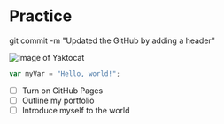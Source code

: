 # Practice 

git commit -m "Updated the GitHub by adding a header"

![Image of Yaktocat](https://octodex.github.com/images/yaktocat.png) 

``` javascript
var myVar = "Hello, world!";
```

- [ ] Turn on GitHub Pages
- [ ] Outline my portfolio
- [ ] Introduce myself to the world
